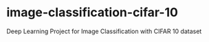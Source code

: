 # image-classification-cifar-10
Deep Learning Project for Image Classification with CIFAR 10 dataset

